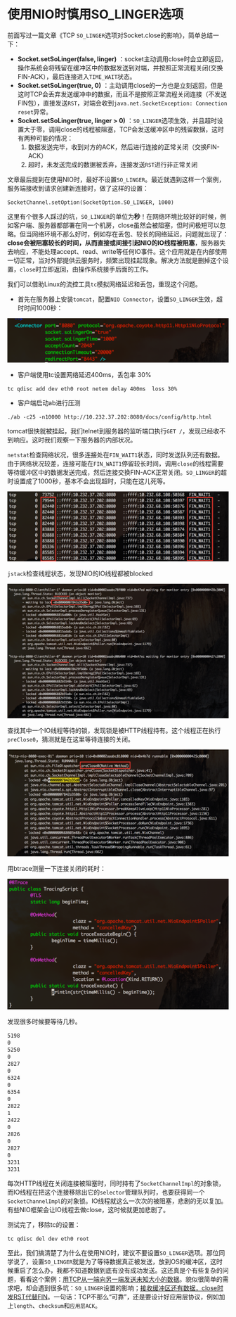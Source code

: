 # 使用NIO时慎用SO_LINGER选项

前面写过一篇文章《TCP `SO_LINGER`选项对Socket.close的影响》，简单总结一下：

- **Socket.setSoLinger(false, linger)** ：socket主动调用close时会立即返回，操作系统会将残留在缓冲区中的数据发送到对端，并按照正常流程关闭(交换FIN-ACK），最后连接进入`TIME_WAIT`状态。
- **Socket.setSoLinger(true, 0)** ：主动调用close的一方也是立刻返回，但是这时TCP会丢弃发送缓冲中的数据，而且不是按照正常流程关闭连接（不发送FIN包），直接发送`RST`，对端会收到`java.net.SocketException: Connection reset`异常。
- **Socket.setSoLinger(true, linger > 0)** ：`SO_LINGER`选项生效，并且超时设置大于零，调用close的线程被阻塞，TCP会发送缓冲区中的残留数据，这时有两种可能的情况：
    1. 数据发送完毕，收到对方的ACK，然后进行连接的正常关闭（交换FIN-ACK）
    2. 超时，未发送完成的数据被丢弃，连接发送`RST`进行非正常关闭

文章最后提到在使用NIO时，最好不设置`SO_LINGER`。最近就遇到这样一个案例，服务端接收到请求创建新连接时，做了这样的设置：

```
SocketChannel.setOption(SocketOption.SO_LINGER, 1000)
```

这里有个很多人踩过的坑，`SO_LINGER`的单位为**秒**！在网络环境比较好的时候，例如客户端、服务器都部署在同一个机房，close虽然会被阻塞，但时间极短可以忽略。但当网络环境不那么好时，例如存在丢包、较长的网络延迟，问题就出现了：**close会被阻塞较长的时间，从而直接或间接引起NIO的IO线程被阻塞**，服务器失去响应，不能处理accept、read、write等任何IO事件。这个应用就是在内部使用一切正常，当对外部提供云服务时，频繁出现挂起现象。解决方法就是删掉这个设置，`close`时立即返回，由操作系统接手后面的工作。

我们可以借助Linux的流控工具`tc`模拟网络延迟和丢包，重现这个问题。

- 首先在服务器上安装`tomcat`，配置`NIO Connector`，设置`SO_LINGER`生效，超时时间1000秒：

![35087fa4-09fa-4142-b492-88448d757b33](media/35087fa4-09fa-4142-b492-88448d757b33.png)


- 客户端使用tc设置网络延迟400ms，丢包率 30%

```
tc qdisc add dev eth0 root netem delay 400ms  loss 30%
```

- 客户端启动ab进行压测

```
./ab -c25 -n10000 http://10.232.37.202:8080/docs/config/http.html
```

tomcat很快就被挂起，我们telnet到服务器的监听端口执行`GET /`，发现已经收不到响应。这时我们观察一下服务器的内部状况。

`netstat`检查网络状况，很多连接处在`FIN_WAIT1`状态，同时发送队列还有数据。由于网络状况较差，连接可能在`FIN_WAIT1`停留较长时间，调用`close`的线程需要等待缓冲区中的数据发送完成，然后连接交换FIN-ACK正常关闭。`SO_LINGER`的超时设置成了1000秒，基本不会出现超时，只能在这儿死等。

![d4ecc1a0-4ad8-40f1-aa9e-1e5b4501](media/d4ecc1a0-4ad8-40f1-aa9e-1e5b4501c634.png)


`jstack`检查线程状态，发现NIO的IO线程都被blocked

![503a9b88-3d79-40fe-b424-da32699a9a1b](media/503a9b88-3d79-40fe-b424-da32699a9a1b.png)


查找其中一个IO线程等待的锁，发现锁是被HTTP线程持有。这个线程正在执行`preClose0`，猜测就是在这里等待连接的关闭。

![0e1c458a-afe9-4398-9861-d7c7cc454c](media/0e1c458a-afe9-4398-9861-d7c7cc454cc1.png)


用btrace测量一下连接关闭的耗时：

![bb2bb856-90af-433b-89a3-0b43cf71b446](media/bb2bb856-90af-433b-89a3-0b43cf71b446.png)


发现很多时候要等待几秒。

```
5198
0
5250
0
2827
0
6324
0
6354
0
2822
1
2422
0
2826
0
2827
0
3231
3231
```

每次HTTP线程在关闭连接被阻塞时，同时持有了`SocketChannelImpl`的对象锁，而IO线程在把这个连接移除出它的`selector`管理队列时，也要获得同一个`SocketChannelImpl`的对象锁。IO线程就这么一次次的被阻塞，悲剧的无以复加。有些NIO框架会让IO线程去做close，这时候就更加悲剧了。

测试完了，移除tc的设置：

```
tc qdisc del dev eth0 root
```

至此，我们搞清楚了为什么在使用NIO时，建议不要设置`SO_LINGER`选项。那位同学说了，设置`SO_LINGER`就是为了等待数据真正被发送，放到OS的缓冲区，这时候重启了怎么办，我都不知道数据到底有没有成功发送。这还真是个有些复杂的问题，看看这个案例：[用TCP从一端向另一端发送未知大小的数据](http://t.cn/zj6AnK4)。貌似很简单的需求吧，却会遇到很多坑：`SO_LINGER`设置的影响；[接收缓冲区还有数据，close时发RST代替FIN](http://t.cn/aNjAgB)。一句话：TCP不那么“可靠”，还是要设计好应用层协议，例如加上`length`、`checksum`和`应用层ACK`。



